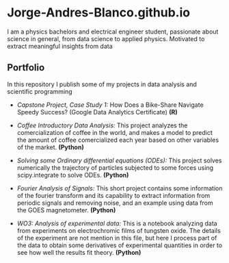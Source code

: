 # Jorge-Andres-Blanco.github.io
I am a physics bachelors and electrical engineer student, passionate about science in general, from data science to applied physics. Motivated to extract meaningful insights from data

## Portfolio
In this repository I publish some of my projects in data analysis and scientific programming

- *Capstone Project, Case Study 1:* How Does a Bike-Share Navigate Speedy Success? (Google Data Analytics Certificate) **(R)**

- *Coffee Introductory Data Analysis:* This project analyzes the comercialization of coffee in the world, and makes a model to predict the amount of coffee comercialized each year based on other variables of the market. **(Python)**

- *Solving some Ordinary differential equations (ODEs):* This project solves numerically the trajectory of particles subjected to some forces using scipy.integrate to solve ODEs. **(Python)**

- *Fourier Analysis of Signals:* This short project contains some information of the fourier transform and its capability to extract information from periodic signals and removing noise, and an example using data from the GOES magnetometer. **(Python)**

- *WO3: Analysis of experimental data:* This is a notebook analyzing data from experiments on electrochromic films of tungsten oxide. The details of the experiment are not mention in this file, but here I process part of the data to obtain some derivatives of experimental quantities in order to see how well the results fit theory. **(Python)**
